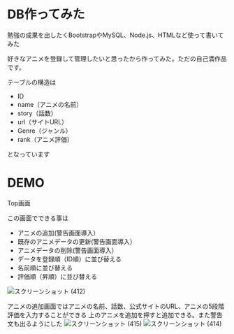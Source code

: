 # DB作ってみた

勉強の成果を出したくBootstrapやMySQL、Node.js、HTMLなど使って書いてみた

好きなアニメを登録して管理したいと思ったから作ってみた。ただの自己満作品です。

テーブルの構造は
* ID
* name（アニメの名前）
* story（話数）
* url（サイトURL）
* Genre（ジャンル）
* rank（アニメ評価）

となっています

# DEMO

Top画面

この画面でできる事は
* アニメの追加(警告画面導入）
* 既存のアニメデータの更新(警告画面導入）
* アニメデータの削除(警告画面導入）
* データを登録順（ID順）に並び替える
* 名前順に並び替える
* 評価順（昇順）に並び替える

![スクリーンショット (412)](https://user-images.githubusercontent.com/67303349/120938411-8b651980-c74d-11eb-8f5c-0e90f7de51ef.png)

アニメの追加画面ではアニメの名前、話数、公式サイトのURL、アニメの5段階評価を入力することができる
上のアニメを追加を押すと追加できる。また警告文も出るようにした
![スクリーンショット (415)](https://user-images.githubusercontent.com/67303349/120938471-d41cd280-c74d-11eb-9b5d-5c14e69e4b5f.png)
![スクリーンショット (414)](https://user-images.githubusercontent.com/67303349/120938478-d97a1d00-c74d-11eb-9d3d-920402d63e87.png)




